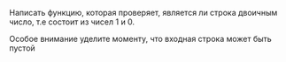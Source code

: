 Написать функцию, которая проверяет, является ли строка двоичным число, т.е состоит из чисел 1 и 0.

<div class="hint">
  Особое внимание уделите моменту, что входная строка может быть пустой
</div>
